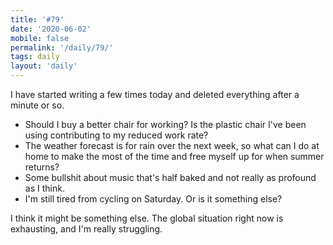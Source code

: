 ```yaml
---
title: '#79'
date: '2020-06-02'
mobile: false
permalink: '/daily/79/'
tags: daily
layout: 'daily'
---
```


I have started writing a few times today and deleted everything after a minute or so.

- Should I buy a better chair for working? Is the plastic chair I've been using contributing to my reduced work rate?
- The weather forecast is for rain over the next week, so what can I do at home to make the most of the time and free myself up for when summer returns?
- Some bullshit about music that's half baked and not really as profound as I think.
- I'm still tired from cycling on Saturday. Or is it something else?

I think it might be something else. The global situation right now is exhausting, and I'm really struggling.
